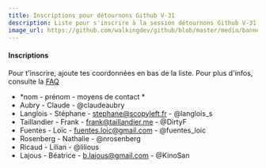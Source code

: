 ```yaml
---
title: Inscriptions pour détournons Github V-31
description: Liste pour s'inscrire à la session détournons Github V-31
image_url: https://github.com/walkingdev/github/blob/master/media/banner-ecriture.png?raw=true
---
```


#### Inscriptions

Pour t'inscrire, ajoute tes coordonnées en bas de la liste.
Pour plus d'infos, consulte la [FAQ](http://walkingdev.fr/#walkingdev/github/blob/master/v-31/faq.md)

* *nom - prénom - moyens de contact *
* Aubry - Claude - @claudeaubry
* Langlois - Stéphane - stephane@scopyleft.fr - @langlois_s
* Taillandier - Frank - frank@taillandier.me - @DirtyF
* Fuentes - Loïc - fuentes.loic@gmail.com - @fuentes_loic
* Rosenberg - Nathalie - @nrosenberg
* Ricaud - Lilian - @lilious
* Lajous - Béatrice - b.lajous@gmail.com - @KinoSan
